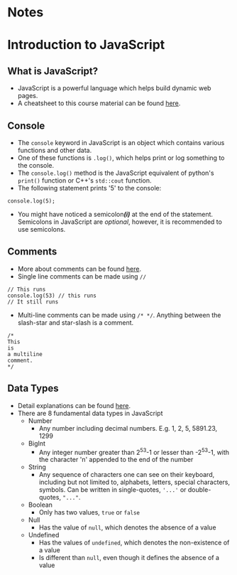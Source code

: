 <link rel="stylesheet" type="text/css" href="../assets/content.css">
<h1 class="custom-header">Notes</h1>

# Introduction to JavaScript

## What is JavaScript?

* JavaScript is a powerful language which helps build dynamic web pages.
* A cheatsheet to this course material can be found [here](https://www.codecademy.com/learn/introduction-to-javascript/modules/learn-javascript-introduction/cheatsheet).

## Console

* The `console` keyword in JavaScript is an object which contains various functions and other data. 
* One of these functions is `.log()`, which helps print or log something to the console.
* The `console.log()` method is the JavaScript equivalent of python's `print()` function or C++'s `std::cout` function.
* The following statement prints '5' to the console:
```
console.log(5);
```
* You might have noticed a semicolon<b><i>(i)</i></b> at the end of the statement. Semicolons in JavaScript are _optional_, however, it is recommended to use semicolons.

## Comments

* More about comments can be found [here](https://www.codecademy.com/resources/docs/javascript/comments?page_ref=catalog).
* Single line comments can be made using `//`
```
// This runs
console.log(53) // this runs
// It still runs
```
* Multi-line comments can be made using `/* */`. Anything between the slash-star and star-slash is a comment.
```
/*
This
is
a multiline
comment.
*/
```	

## Data Types

* Detail explanations can be found [here](https://www.codecademy.com/resources/docs/javascript/data-types?page_ref=catalog).
* There are 8 fundamental data types in JavaScript
	* Number
		* Any number including decimal numbers. E.g. 1, 2, 5, 5891.23, 1299
	* BigInt
		* Any integer number greater than 2<sup>53</sup>-1 or lesser than -2<sup>53</sup>-1, with the character 'n' appended to the end of the number
	* String
		* Any sequence of characters one can see on their keyboard, including but not limited to, alphabets, letters, special characters, symbols. Can be written in single-quotes, `'...'` or double-quotes, `"..."`.
	* Boolean
		* Only has two values, `true` or `false`
	* Null
		* Has the value of `null`, which denotes the absence of a value
	* Undefined
		* Has the values of `undefined`, which denotes the non-existence of a value
		* Is different than `null`, even though it defines the absence of a value